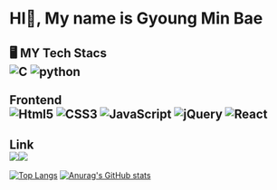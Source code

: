 # HI👋, My name is Gyoung Min Bae
## 🖥️ MY Tech Stacs<br/><img alt="C" src ="https://img.shields.io/badge/C-A8B9CC.svg?&style=for-the-badge&logo=C&logoColor=white"/> <img alt="python" src ="https://img.shields.io/badge/python-00599C.svg?&style=for-the-badge&logo=python&logoColor=white"/><br/><br/>Frontend<br/><img alt="Html5" src ="https://img.shields.io/badge/Html5-E34F26.svg?&style=for-the-badge&logo=Html5&logoColor=white"/> <img alt="CSS3" src ="https://img.shields.io/badge/CSS3-1572B6.svg?&style=for-the-badge&logo=CSS3&logoColor=white"/> <img alt="JavaScript" src ="https://img.shields.io/badge/JavaScript-F7DF1E.svg?&style=for-the-badge&logo=JavaScript&logoColor=white"/> <img alt="jQuery" src ="https://img.shields.io/badge/jQuery-0769AD.svg?&style=for-the-badge&logo=jQuery&logoColor=white"/> <img alt="React" src ="https://img.shields.io/badge/React-61DBFB.svg?&style=for-the-badge&logo=React&logoColor=white"/>

## Link <br/><a href="https://velog.io/@gmbae2006" target="_blank"><img src="https://img.shields.io/badge/velog-20C997?style=flat&logo=velog&logoColor=FFFFFF"/></a><a href="https://www.instagram.com/gmbae06/" target="_blank"><img src="https://img.shields.io/badge/instagram-E4405F?style=flat&logo=instagram&logoColor=FFFFFF"/></a>

[![Top Langs](https://github-readme-stats.vercel.app/api/top-langs/?username=Bae0203&layout=compact)](https://github.com/Bae0203/github-readme-stats)
[![Anurag's GitHub stats](https://github-readme-stats.vercel.app/api?username=Bae0203)](https://github.com/Bae0203/github-readme-stats)
<!--
**Bae0203/Bae0203** is a ✨ _special_ ✨ repository because its `README.md` (this file) appears on your GitHub profile.

Here are some ideas to get you started:


- 🔭 I’m currently working on ...
- 🌱 I’m currently learning ...
- 👯 I’m looking to collaborate on ...
- 🤔 I’m looking for help with ...
- 💬 Ask me about ...
- 📫 How to reach me: ...
- 😄 Pronouns: ...
- ⚡ Fun fact: ...
-->
